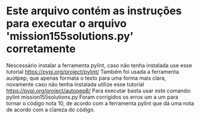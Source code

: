 # Este arquivo contém as instruções para executar o arquivo 'mission155solutions.py' corretamente
Nescessário instalar a ferramenta pylint, caso não tenha instalada use esse tutorial https://pypi.org/project/pylint/
Também foi usada a ferramenta auotpep, que apenas formata o texto para uma forma mais clara, novamente caso não tenha instalada utilize esse tutorial https://pypi.org/project/autopep8/
Para executar basta usar este comando: pylint mission155solutions.py
Foram corrigidos os erros um a um para tornar o código nota 10, de acordo com a ferramenta pylint que dá uma nota de acordo com a clareza do código.
